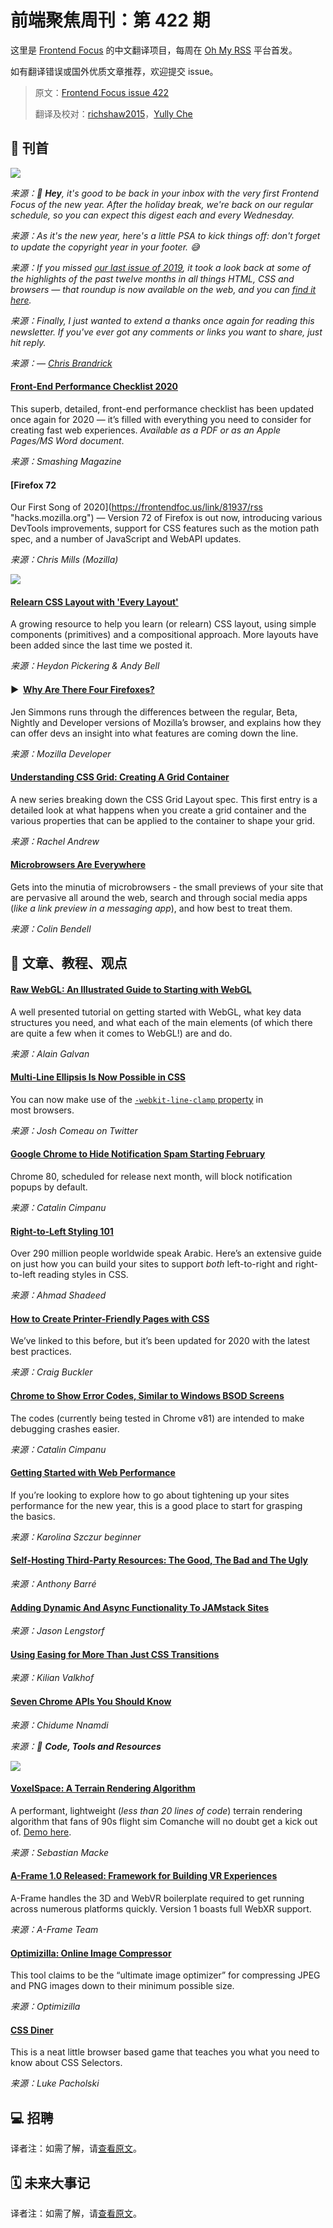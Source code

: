 # 前端聚焦周刊：第 422 期

这里是 [Frontend Focus](https://frontendfoc.us/latest) 的中文翻译项目，每周在 [Oh My RSS](https://ohmyrss.com/?fef) 平台首发。

如有翻译错误或国外优质文章推荐，欢迎提交 issue。

> 原文：[Frontend Focus issue 422](https://frontendfoc.us/issues/422)
> 
> 翻译及校对：[richshaw2015](https://github.com/richshaw2015)，[Yully Che](https://github.com/chechebecomestrong)

## 🚀 刊首

[![](https://res.cloudinary.com/cpress/image/upload/w_1280,e_sharpen:60/v1578395091/eitmxri1se2horz3dfhg.jpg)](https://frontendfoc.us/link/81911/rss)

*来源：👋 **Hey**, it's good to be back in your inbox with the very first _Frontend Focus_ of the new year. After the holiday break, we're back on our regular schedule, so you can expect this digest each and every Wednesday.*

*来源：As it's the new year, here's a little PSA to kick things off: _don't forget to update the copyright year in your footer_. 😅*

*来源：If you missed [our last issue of 2019](https://frontendfoc.us/link/81912/rss "Frontend Focus 421"), it took a look back at some of the highlights of the past twelve months in all things HTML, CSS and browsers — that roundup is now available on the web, and you can [find it here](https://frontendfoc.us/link/81913/rss).*

*来源：Finally, I just wanted to extend a thanks once again for reading this newsletter. If you've ever got any comments or links you want to share, just hit reply.*

*来源：_— [Chris Brandrick](https://frontendfoc.us/link/81914/rss "Chris Brandrick on Twitter")_*

#### [Front-End Performance Checklist 2020](https://frontendfoc.us/link/81911/rss "www.smashingmagazine.com")

This superb, detailed, front-end performance checklist has been updated once again for 2020 — it’s filled with everything you need to consider for creating fast web experiences. _Available as a PDF or as an Apple Pages/MS Word document_.

*来源：Smashing Magazine*

#### [Firefox 72

Our First Song of 2020](https://frontendfoc.us/link/81937/rss "hacks.mozilla.org") — Version 72 of Firefox is out now, introducing various DevTools improvements, support for CSS features such as the motion path spec, and a number of JavaScript and WebAPI updates.

*来源：Chris Mills (Mozilla)*

[![](https://copm.s3.amazonaws.com/5ab5e4cb.jpg)](https://frontendfoc.us/link/81938/rss)

#### [Relearn CSS Layout with 'Every Layout'](https://frontendfoc.us/link/81934/rss "every-layout.dev")

A growing resource to help you learn (or relearn) CSS layout, using simple components (primitives) and a compositional approach. More layouts have been added since the last time we posted it.

*来源：Heydon Pickering & Andy Bell*

#### ▶  [Why Are There Four Firefoxes?](https://frontendfoc.us/link/81915/rss "www.youtube.com")

Jen Simmons runs through the differences between the regular, Beta, Nightly and Developer versions of Mozilla’s browser, and explains how they can offer devs an insight into what features are coming down the line.

*来源：Mozilla Developer*

#### [Understanding CSS Grid: Creating A Grid Container](https://frontendfoc.us/link/81916/rss "www.smashingmagazine.com")

A new series breaking down the CSS Grid Layout spec. This first entry is a detailed look at what happens when you create a grid container and the various properties that can be applied to the container to shape your grid.

*来源：Rachel Andrew*

#### [Microbrowsers Are Everywhere](https://frontendfoc.us/link/81917/rss "24ways.org")

Gets into the minutia of microbrowsers - the small previews of your site that are pervasive all around the web, search and through social media apps (_like a link preview in a messaging app_), and how best to treat them.

*来源：Colin Bendell*

## 📙 文章、教程、观点

#### [Raw WebGL: An Illustrated Guide to Starting with WebGL](https://frontendfoc.us/link/81935/rss "alain.xyz")

A well presented tutorial on getting started with WebGL, what key data structures you need, and what each of the main elements (of which there are quite a few when it comes to WebGL!) are and do.

*来源：Alain Galvan*

#### [Multi-Line Ellipsis Is Now Possible in CSS](https://frontendfoc.us/link/81940/rss "twitter.com")

You can now make use of the [`-webkit-line-clamp` property](https://frontendfoc.us/link/81941/rss) in most browsers.

*来源：Josh Comeau on Twitter*

#### [Google Chrome to Hide Notification Spam Starting February](https://frontendfoc.us/link/81939/rss "www.zdnet.com")

Chrome 80, scheduled for release next month, will block notification popups by default.

*来源：Catalin Cimpanu*

#### [Right-to-Left Styling 101](https://frontendfoc.us/link/81920/rss "www.rtlstyling.com")

Over 290 million people worldwide speak Arabic. Here’s an extensive guide on just how you can build your sites to support _both_ left-to-right and right-to-left reading styles in CSS.

*来源：Ahmad Shadeed*

#### [How to Create Printer-Friendly Pages with CSS](https://frontendfoc.us/link/81923/rss "www.sitepoint.com")

We’ve linked to this before, but it’s been updated for 2020 with the latest best practices.

*来源：Craig Buckler*

#### [Chrome to Show Error Codes, Similar to Windows BSOD Screens](https://frontendfoc.us/link/81924/rss "www.zdnet.com")

The codes (currently being tested in Chrome v81) are intended to make debugging crashes easier.

*来源：Catalin Cimpanu*

#### [Getting Started with Web Performance](https://frontendfoc.us/link/81922/rss "calibreapp.com")

If you’re looking to explore how to go about tightening up your sites performance for the new year, this is a good place to start for grasping the basics.

*来源：Karolina Szczur beginner*

#### [Self-Hosting Third-Party Resources: The Good, The Bad and The Ugly](https://frontendfoc.us/link/81925/rss "calendar.perfplanet.com")

*来源：Anthony Barré*

#### [Adding Dynamic And Async Functionality To JAMstack Sites](https://frontendfoc.us/link/81926/rss "www.smashingmagazine.com")

*来源：Jason Lengstorf*

#### [Using Easing for More Than Just CSS Transitions](https://frontendfoc.us/link/81928/rss "kilianvalkhof.com")

*来源：Kilian Valkhof*

#### [Seven Chrome APIs You Should Know](https://frontendfoc.us/link/81929/rss "blog.bitsrc.io")

*来源：Chidume Nnamdi*

*来源：🔧 **Code, Tools and Resources***

[![](https://res.cloudinary.com/cpress/image/upload/w_1280,e_sharpen:60/v1578409160/kh9fbjgrkh2aeqkeqd9k.jpg)](https://frontendfoc.us/link/81930/rss)

#### [VoxelSpace: A Terrain Rendering Algorithm](https://frontendfoc.us/link/81930/rss "github.com")

A performant, lightweight (_less than 20 lines of code_) terrain rendering algorithm that fans of 90s flight sim Comanche will no doubt get a kick out of. [Demo here](https://frontendfoc.us/link/81931/rss).

*来源：Sebastian Macke*

#### [A-Frame 1.0 Released: Framework for Building VR Experiences](https://frontendfoc.us/link/81936/rss "aframe.io")

A-Frame handles the 3D and WebVR boilerplate required to get running across numerous platforms quickly. Version 1 boasts full WebXR support.

*来源：A-Frame Team*

#### [Optimizilla: Online Image Сompressor](https://frontendfoc.us/link/81932/rss "imagecompressor.com")

This tool claims to be the “ultimate image optimizer” for compressing JPEG and PNG images down to their minimum possible size.

*来源：Optimizilla*

#### [CSS Diner](https://frontendfoc.us/link/81933/rss "flukeout.github.io")

This is a neat little browser based game that teaches you what you need to know about CSS Selectors.

*来源：Luke Pacholski*

## 💻 招聘

译者注：如需了解，请[查看原文](https://frontendfoc.us/issues/422)。

## 🗓 未来大事记

译者注：如需了解，请[查看原文](https://frontendfoc.us/issues/422)。

